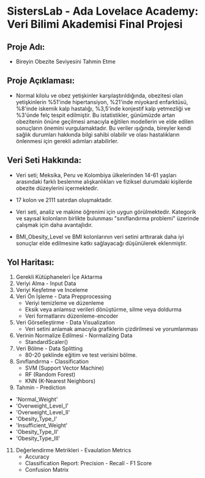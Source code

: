 # SistersLab - Ada Lovelace Academy: Veri Bilimi Akademisi Final Projesi

## Proje Adı:

- Bireyin Obezite Seviyesini Tahmin Etme

## Proje Açıklaması:

- Normal kilolu ve obez yetişkinler karşılaştırıldığında, obezitesi olan yetişkinlerin %51'inde hipertansiyon, %21'inde miyokard enfarktüsü, %8'inde iskemik kalp hastalığı, %3,5'inde konjestif kalp yetmezliği ve %3'ünde felç tespit edilmiştir. Bu istatistikler, günümüzde artan obezitenin önüne geçilmesi amacıyla eğitilen modellerin ve elde edilen sonuçların önemini vurgulamaktadır. Bu veriler ışığında, bireyler kendi sağlık durumları hakkında bilgi sahibi olabilir ve olası hastalıkların önlenmesi için gerekli adımları atabilirler.

## Veri Seti Hakkında:

- Veri seti; Meksika, Peru ve Kolombiya ülkelerinden 14-61 yaşları arasındaki farklı beslenme alışkanlıkları ve fiziksel durumdaki kişilerde obezite düzeylerini içermektedir.
- 17 kolon ve 2111 satırdan oluşmaktadır.
- Veri seti, analiz ve makine öğrenimi için uygun görülmektedir. Kategorik ve sayısal kolonların birlikte bulunması "sınıflandırma problemi" üzerinde çalışmak için daha avantajlıdır.

- BMI_Obesity_Level ve BMI kolonlarının veri setini arttırarak daha iyi sonuçlar elde edilmesine katkı sağlayacağı düşünülerek eklenmiştir.

## Yol Haritası:

1. Gerekli Kütüphaneleri İçe Aktarma
2. Veriyi Alma - Input Data
3. Veriyi Keşfetme ve Inceleme
4. Veri Ön İşleme - Data Prepprocessing
   - Veriyi temizleme ve düzenleme
   - Eksik veya anlamsız verileri dönüştürme, silme veya doldurma
   - Veri formatlarını düzenleme-encoder
5. Veri Görselleştirme - Data Visualization
   - Veri setini anlamak amacıyla grafiklerin çizdirilmesi ve yorumlanması
6. Verinin Normalize Edilmesi - Normalizing Data
   - StandardScaler()
8. Veri Bölme - Data Splitting
   - 80-20 şeklinde eğitim ve test verisini bölme.
9. Sınıflandırma - Classification
   - SVM (Support Vector Machine)
   - RF (Random Forest)
   - KNN (K-Nearest Neighbors)
10. Tahmin - Prediction
   - 'Normal_Weight'
   - 'Overweight_Level_I'
   - 'Overweight_Level_II'
   - 'Obesity_Type_I'
   - 'Insufficient_Weight'
   - 'Obesity_Type_II'
   - 'Obesity_Type_III'
11. Değerlendirme Metrikleri - Evaulation Metrics
    - Accuracy
    - Classification Report: Precision - Recall - F1 Score
    - Confusion Matrix
